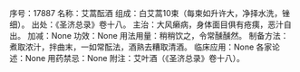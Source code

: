 序号：17887
名称：艾蒿酝酒
组成：白艾蒿10束（每束如升许大，净择水洗，锉细）。
出处：《圣济总录》卷十八。
主治：大风癞病，身体面目俱有疮痍，恶汁自出。
加减：None
功效：None
用法用量：稍稍饮之，令常醺醺然。
制备方法：煮取浓汁，拌曲末，一如常酝法，酒熟去糟取清酒。
临床应用：None
各家论述：None
用药禁忌：None
附注：艾叶酒（《圣济总录》卷十八）。
